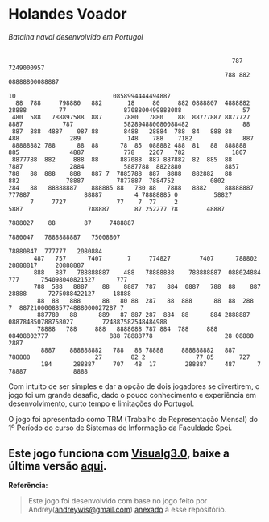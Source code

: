 # Holandes Voador 
###### Batalha naval desenvolvido em Portugol
```
                                                              787                                        7249000957                      
                                                            788 882                                    08888800088887                    
                                                                         10                           0858994444494887                   
  88  788     798880   882       18     80     882 0888807  4888882   28888         77                8708800499888088                 57
 480  588   788897588  887      7880   7880    88  88777887 8877727  8887           787              582894880080088482               88 
 887  888  4887    087 88       8488   28884  788  84   888 88      488              289             148    788    7182              887 
 88888882 788      88  88      78  85  088882 488  81   88  888888   885              4887           778    2207   782             1807  
 8877788  882     888  88      887088  887 887882  82  885  88        7887             2884           5887788  8822880            8857   
788   88  888    888   887 7  7885788  887  8888   882882   88          882             78887         7877887  7884752          0802     
284   88   88888887    888885 88   780 88   7888   8882     88888887 777887               88887         4 78888885 0          58827      
      7     7727              77    7  77     2                      5887                  788887       87 252277 78        48887        
                                                                                             7888027    88        87     7488887         
                                                                                               7880047   7888888887   75008807           
                                                                                                 78880847  777777   2080884              
       487   757      7407       7     774827        7407      788802                               28888817     20888887                
       888   887   788888887    488   78888888    788888887  088024884                        777      754098040821527      777          
       788  588   8887    88    8887  787   884  0887   788  88    887                       28888      7275088422127     18888          
        88  88   888      88   80 88  287   88  888      88  88  288                          7  887210000885774888000027287 7           
        887780   88      889   87 887 287  884  88      884 2888887                     088784850788758027        724887582548484988     
        78888   788     888   8888088 787 884  788     888  08408802777                 888 78888778                    28 08880 2887    
         8887    888888882   788   88 78888     888888882   887  788888                  27        82 2              77 85       727     
         184      288887     707   48  17        288887     487      7                             78887             8888                        
```  

Com intuito de ser simples e dar a opção de dois jogadores se divertirem, o jogo foi um grande desafio, dado o pouco conhecimento e experiência em desenvolvimento, curto tempo e limitações do Portugol.

O jogo foi apresentado como TRM (Trabalho de Representação Mensal) do 1º Período do curso de Sistemas de Informação da Faculdade Spei.

## Este jogo funciona com [Visualg3.0](http://visualg3.com.br/), baixe a última versão [aqui](https://github.com/renanfamous/Holandes-Voador_Portugol/releases).

**Referência:**
> Este jogo foi desenvolvido com base no jogo feito por Andrey(andreywis@gmail.com) [anexado](https://github.com/renanfamous/Holandes-Voador_Portugol/blob/master/JOGOVELHA.alg) à esse repositório.
